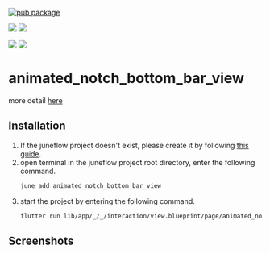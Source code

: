 [![pub package](https://img.shields.io/pub/v/animated_notch_bottom_bar_view.svg)](https://pub.dartlang.org/packages/animated_notch_bottom_bar_view)

[![](https://img.shields.io/badge/Module-Hub-007bff?style=for-the-badge&logo=flutter)](https://module.juneflow.org/)
[![](https://img.shields.io/badge/View-Hub-007bff?style=for-the-badge&logo=flutter)](https://view.juneflow.org/)

[![](https://img.shields.io/badge/DISCORD-JOIN%20SERVER-5663F7?style=for-the-badge&logo=discord&logoColor=white)](https://discord.gg/zXXHvAXCug)
[![](https://img.shields.io/badge/KakaoTalk-Join%20Room-FEE500?style=for-the-badge&logo=kakao)](https://open.kakao.com/o/gEwrffbg)
# animated_notch_bottom_bar_view
more detail [here](https://github.com/Mindinventory/animated_notch_bottom_bar)

##  Installation
1. If the juneflow project doesn't exist, please create it by following [this guide](https://doc.juneflow.org/).
2. open terminal in the juneflow project root directory, enter the following command.
    ```bash
    june add animated_notch_bottom_bar_view
    ```
3. start the project by entering the following command.
    ```bash
    flutter run lib/app/_/_/interaction/view.blueprint/page/animated_notch_bottom_bar_view/_/view.dart -d chrome
    ```

## Screenshots
![]()

